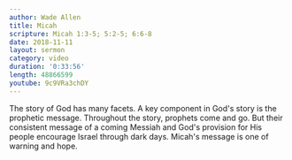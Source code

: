 ```yaml
---
author: Wade Allen
title: Micah
scripture: Micah 1:3-5; 5:2-5; 6:6-8
date: 2018-11-11
layout: sermon
category: video
duration: '0:33:56' 
length: 48866599
youtube: 9c9VRa3chDY
---
```


The story of God has many facets. A key component in God's story is the prophetic message. Throughout the story, prophets come and go. But their consistent message of a coming Messiah and God's provision for His people encourage Israel through dark days. Micah's message is one of warning and hope.
